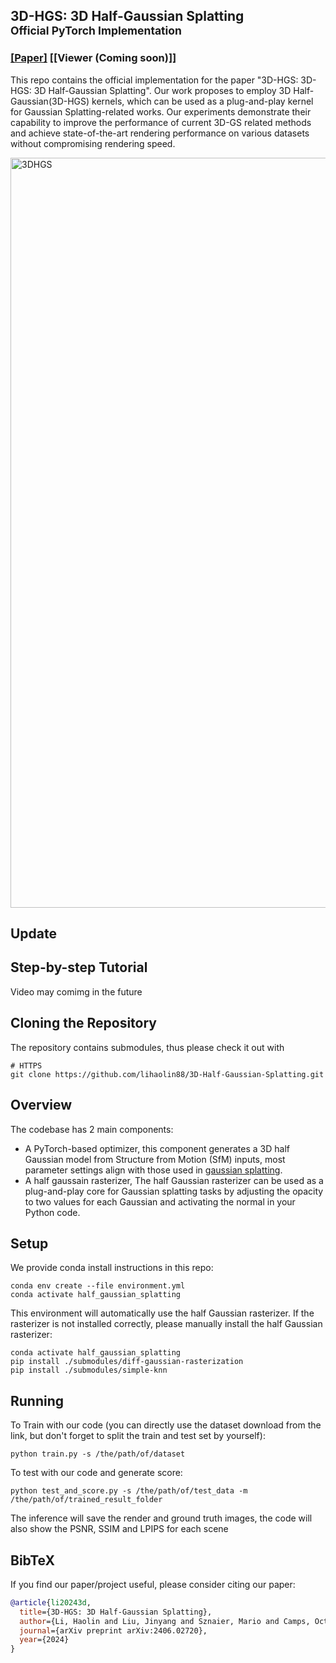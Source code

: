 ## 3D-HGS: 3D Half-Gaussian Splatting <br><sub>Official PyTorch Implementation</sub> 

### [[Paper]](https://arxiv.org/abs/2406.02720)  [[Viewer (Coming soon)]]<!--[[Scaffold_HGS]](https://drive.google.com/file/d/1YeyAV2D9E3zGmxkCQwV42FrIFxsew_bE/view?usp=sharing)-->

This repo contains the official implementation for the paper "3D-HGS: 3D-HGS: 3D Half-Gaussian Splatting". Our work proposes to employ 3D Half-Gaussian(3D-HGS) kernels, which can be used as a plug-and-play kernel for Gaussian Splatting-related works. Our experiments demonstrate their capability to improve the performance of current 3D-GS related methods and achieve state-of-the-art rendering performance on various datasets without compromising rendering speed.

<img width="1200" alt="3DHGS" src="https://github.com/lihaolin88/3D-Half-Gaussian-Splatting/assets/50398783/66948147-5ef4-49b8-bd30-01082702e39f">

## Update
<!--07/31/2024: there is a bug in ./scene/gaussian_splatting.py line 193, it will switch the network to finetune mode and decrease the performance if you train from scratch. We fix it today.-->

## Step-by-step Tutorial
Video may comimg in the future

## Cloning the Repository

The repository contains submodules, thus please check it out with 
```shell
# HTTPS
git clone https://github.com/lihaolin88/3D-Half-Gaussian-Splatting.git
```

## Overview

The codebase has 2 main components:
- A PyTorch-based optimizer, this component generates a 3D half Gaussian model from Structure from Motion (SfM) inputs, most parameter settings align with those used in [gaussian splatting](https://github.com/graphdeco-inria/gaussian-splatting).
- A half gaussain rasterizer, The half Gaussian rasterizer can be used as a plug-and-play core for Gaussian splatting tasks by adjusting the opacity to two values for each Gaussian and activating the normal in your Python code.

## Setup
We provide conda install instructions in this repo:
```shell
conda env create --file environment.yml
conda activate half_gaussian_splatting
```
This environment will automatically use the half Gaussian rasterizer. If the rasterizer is not installed correctly, please manually install the half Gaussian rasterizer:
```shell
conda activate half_gaussian_splatting
pip install ./submodules/diff-gaussian-rasterization
pip install ./submodules/simple-knn
```

## Running
To Train with our code (you can directly use the dataset download from the link, but don't forget to split the train and test set by yourself):
```shell
python train.py -s /the/path/of/dataset
```
To test with our code and generate score:
```shell
python test_and_score.py -s /the/path/of/test_data -m /the/path/of/trained_result_folder
```
The inference will save the render and ground truth images, the code will also show the PSNR, SSIM and LPIPS for each scene

## BibTeX
If you find our paper/project useful, please consider citing our paper:
```bibtex
@article{li20243d,
  title={3D-HGS: 3D Half-Gaussian Splatting},
  author={Li, Haolin and Liu, Jinyang and Sznaier, Mario and Camps, Octavia},
  journal={arXiv preprint arXiv:2406.02720},
  year={2024}
}
```
